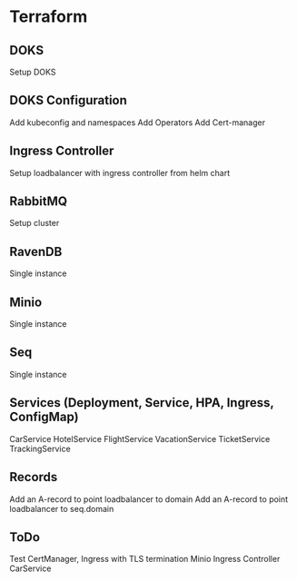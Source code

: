 # Terraform

## DOKS
Setup DOKS

## DOKS Configuration
Add kubeconfig and namespaces
Add Operators
Add Cert-manager

## Ingress Controller
Setup loadbalancer with ingress controller from helm chart

## RabbitMQ
Setup cluster

## RavenDB
Single instance

## Minio
Single instance

## Seq
Single instance

## Services (Deployment, Service, HPA, Ingress, ConfigMap)
CarService
HotelService
FlightService
VacationService
TicketService
TrackingService

## Records
Add an A-record to point loadbalancer to domain
Add an A-record to point loadbalancer to seq.domain


## ToDo
Test CertManager, 
  Ingress with TLS termination
  Minio
  Ingress Controller
  CarService